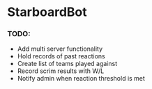 # StarboardBot

### TODO:
- Add multi server functionality
- Hold records of past reactions
- Create list of teams played against
- Record scrim results with W/L
- Notify admin when reaction threshold is met
